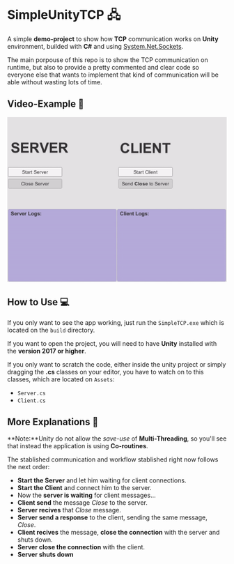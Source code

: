 # SimpleUnityTCP 🖧 

A simple **demo-project** to show how **TCP** communication works on **Unity** environment, builded with **C#** and using [System.Net.Sockets](https://docs.microsoft.com/es-es/dotnet/api/system.net.sockets?view=netframework-4.7.2). 

The main porpouse of this repo is to show the TCP communication on runtime, but also to provide a pretty commented and clear code so everyone else that wants to implement that kind of communication will be able without wasting lots of time.

## Video-Example 📲

<p align="center">
  <img src="example_app.gif" alt="example_app gif"/>
</p>

## How to Use 💻
If you only want to see the app working, just run the ``SimpleTCP.exe`` which is located on the ``build`` directory.

If you want to open the project, you will need to have **Unity** installed with the **version 2017 or higher**.

If you only want to scratch the code, either inside the unity project or simply dragging the **.cs** classes on your editor, you have to watch on to this classes, which are located on ``Assets``:

* ``Server.cs``
* ``Client.cs``

## More Explanations 📡
**Note:**Unity do not allow the *save-use* of **Multi-Threading**, so you'll see that instead the application is using **Co-routines**.

The stablished communication and workflow stablished right now follows the next order:

* **Start the Server** and let him waiting for client connections.
* **Start the Client** and connect him to the server.
* Now the **server is waiting** for client messages...
* **Client send** the message *Close* to the server.
* **Server recives** that *Close* message.
* **Server send a response** to the client, sending the same message, *Close*.
* **Client recives** the message, **close the connection** with the server and shuts down.
* **Server close the connection** with the client.
* **Server shuts down**